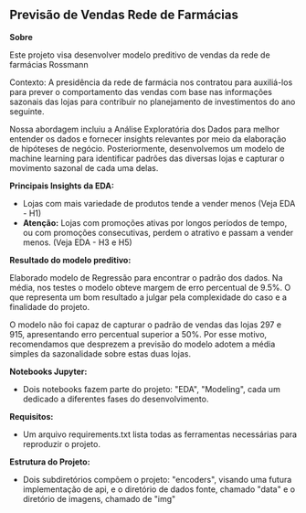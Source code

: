 ## Previsão de Vendas Rede de Farmácias

**Sobre**

Este projeto visa desenvolver modelo preditivo de vendas da rede de farmácias Rossmann

Contexto: A presidência da rede de farmácia nos contratou para auxiliá-los para prever o comportamento das vendas com base nas informações sazonais das lojas para contribuir no planejamento de investimentos do ano seguinte.

Nossa abordagem incluiu a Análise Exploratória dos Dados para melhor entender os dados e fornecer insights relevantes por meio da elaboração de hipóteses de negócio. Posteriormente, desenvolvemos um modelo de machine learning para identificar padrões das diversas lojas e capturar o movimento sazonal de cada uma delas.

**Principais Insights da EDA:**

- Lojas com mais variedade de produtos tende a vender menos (Veja EDA - H1)
- **Atenção:** Lojas com promoções ativas por longos períodos de tempo, ou com promoções consecutivas, perdem o atrativo e passam a vender menos. (Veja EDA - H3 e H5)

**Resultado do modelo preditivo:**

Elaborado modelo de Regressão para encontrar o padrão dos dados. Na média, nos testes o modelo obteve margem de erro percentual de 9.5%. O que representa um bom resultado a julgar pela complexidade do caso e a finalidade do projeto.

O modelo não foi capaz de capturar o padrão de vendas das lojas 297 e 915, apresentando erro percentual superior a 50%. Por esse motivo, recomendamos que desprezem a previsão do modelo adotem a média simples da sazonalidade sobre estas duas lojas.


**Notebooks Jupyter:**

* Dois notebooks fazem parte do projeto: "EDA", "Modeling", cada um dedicado a diferentes fases do desenvolvimento.

**Requisitos:**

* Um arquivo requirements.txt lista todas as ferramentas necessárias para reproduzir o projeto.

**Estrutura do Projeto:**

* Dois subdiretórios compõem o projeto: "encoders", visando uma futura implementação de api, e o diretório de dados fonte, chamado "data" e o diretório de imagens, chamado de "img"
